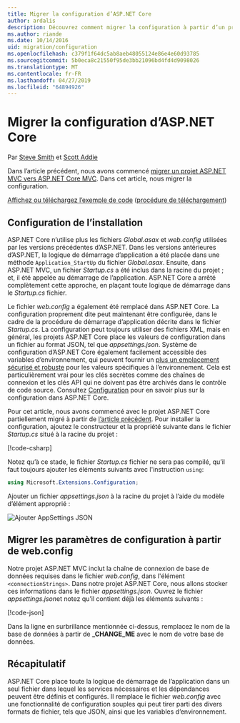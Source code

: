 ```yaml
---
title: Migrer la configuration d’ASP.NET Core
author: ardalis
description: Découvrez comment migrer la configuration à partir d’un projet ASP.NET MVC vers un projet ASP.NET Core MVC.
ms.author: riande
ms.date: 10/14/2016
uid: migration/configuration
ms.openlocfilehash: c379f1f64dc5ab8aeb48055124e86e4e60d93785
ms.sourcegitcommit: 5b0eca8c21550f95de3bb21096bd4fd4d9098026
ms.translationtype: MT
ms.contentlocale: fr-FR
ms.lasthandoff: 04/27/2019
ms.locfileid: "64894926"
---
```

# <a name="migrate-configuration-to-aspnet-core"></a>Migrer la configuration d’ASP.NET Core

Par [Steve Smith](https://ardalis.com/) et [Scott Addie](https://scottaddie.com)

Dans l’article précédent, nous avons commencé [migrer un projet ASP.NET MVC vers ASP.NET Core MVC](xref:migration/mvc). Dans cet article, nous migrer la configuration.

[Affichez ou téléchargez l’exemple de code](https://github.com/aspnet/AspNetCore.Docs/tree/master/aspnetcore/migration/configuration/samples) ([procédure de téléchargement](xref:index#how-to-download-a-sample))

## <a name="setup-configuration"></a>Configuration de l’installation

ASP.NET Core n’utilise plus les fichiers *Global.asax* et *web.config* utilisées par les versions précédentes d’ASP.NET. Dans les versions antérieures d’ASP.NET, la logique de démarrage d’application a été placée dans une méthode `Application_StartUp` du fichier *Global.asax*. Ensuite, dans ASP.NET MVC, un fichier *Startup.cs* a été inclus dans la racine du projet ; et, il été appelée au démarrage de l’application. ASP.NET Core a arrêté complètement cette approche, en plaçant toute logique de démarrage dans le *Startup.cs* fichier.

Le fichier *web.config* a également été remplacé dans ASP.NET Core. La configuration proprement dite peut maintenant être configurée, dans le cadre de la procédure de démarrage d’application décrite dans le fichier *Startup.cs*. La configuration peut toujours utiliser des fichiers XML, mais en général, les projets ASP.NET Core place les valeurs de configuration dans un fichier au format JSON, tel que *appsettings.json*. Système de configuration d’ASP.NET Core également facilement accessible des variables d’environnement, qui peuvent fournir un [plus un emplacement sécurisé et robuste](xref:security/app-secrets) pour les valeurs spécifiques à l’environnement. Cela est particulièrement vrai pour les clés secrètes comme des chaînes de connexion et les clés API qui ne doivent pas être archivés dans le contrôle de code source. Consultez [Configuration](xref:fundamentals/configuration/index) pour en savoir plus sur la configuration dans ASP.NET Core.

Pour cet article, nous avons commencé avec le projet ASP.NET Core partiellement migré à partir de [l’article précédent](xref:migration/mvc). Pour installer la configuration, ajoutez le constructeur et la propriété suivante dans le fichier *Startup.cs* situé à la racine du projet :

[!code-csharp[](configuration/samples/WebApp1/src/WebApp1/Startup.cs?range=11-16)]

Notez qu’à ce stade, le fichier *Startup.cs* fichier ne sera pas compilé, qu’il faut toujours ajouter les éléments suivants avec l'instruction `using`:

```csharp
using Microsoft.Extensions.Configuration;
```

Ajouter un fichier *appsettings.json* à la racine du projet à l’aide du modèle d’élément approprié :

![Ajouter AppSettings JSON](configuration/_static/add-appsettings-json.png)

## <a name="migrate-configuration-settings-from-webconfig"></a>Migrer les paramètres de configuration à partir de web.config

Notre projet ASP.NET MVC inclut  la chaîne de connexion de base de données requises dans le fichier *web.config*, dans l'élément `<connectionStrings>`. Dans notre projet ASP.NET Core, nous allons stocker ces informations dans le fichier *appsettings.json*. Ouvrez le fichier *appsettings.json*et notez qu’il contient déjà les éléments suivants :

[!code-json[](../migration/configuration/samples/WebApp1/src/WebApp1/appsettings.json?highlight=4)]

Dans la ligne en surbrillance mentionnée ci-dessus, remplacez le nom de la base de données à partir de **_CHANGE_ME** avec le nom de votre base de données.

## <a name="summary"></a>Récapitulatif

ASP.NET Core place toute la logique de démarrage de l’application dans un seul fichier dans lequel les services nécessaires et les dépendances peuvent être définis et configurés. Il remplace le fichier *web.config* avec une fonctionnalité de configuration souples qui peut tirer parti des divers formats de fichier, tels que JSON, ainsi que les variables d’environnement.
